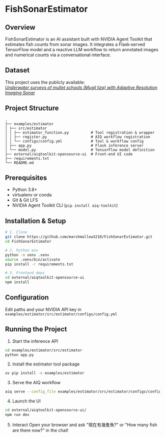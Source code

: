 # FishSonarEstimator

## Overview  
FishSonarEstimator is an AI assistant built with NVIDIA Agent Toolkit that estimates fish counts from sonar images. It integrates a Flask‐served TensorFlow model and a reactive LLM workflow to return annotated images and numerical counts via a conversational interface.

## Dataset  
This project uses the publicly available:  
[*Underwater surveys of mullet schools (Mugil liza) with Adaptive Resolution Imaging Sonar*](https://doi.org/10.5281/zenodo.4751942)

## Project Structure
```
.
├── examples/estimator
│ ├── src/estimator
│ │ ├── estimator_function.py          # Tool registration & wrapper
│ │ ├── register.py                    # AIQ workflow registration
│ │ └── configs/config.yml             # Tool & workflow config
│ ├── app.py                           # Flask inference server
│ └── model.py                         # TensorFlow model definition
├── external/aiqtoolkit-opensource-ui  # Front-end UI code
├── requirements.txt
└── README.md
```

## Prerequisites  
- Python 3.8+  
- virtualenv or conda  
- Git & Git LFS  
- NVIDIA Agent Toolkit CLI (`pip install aiq-toolkit`)

## Installation & Setup  
```bash
# 1. Clone
git clone https://github.com/marshmallow3210/FishSonarEstimator.git
cd FishSonarEstimator

# 2. Python env
python -m venv .venv
source .venv/bin/activate
pip install -r requirements.txt

# 3. Frontend deps
cd external/aiqtoolkit-opensource-ui
npm install
```

## Configuration
Edit paths and your NVIDIA API key in `examples/estimator/src/estimator/configs/config.yml`

## Running the Project
1. Start the inference API
```bash
cd examples/estimator/src/estimator
python app.py
```

2. Install the estimator tool package
```bash
uv pip install -e examples/estimator
```

3. Serve the AIQ workflow
```bash
aiq serve --config_file examples/estimator/src/estimator/configs/config.yml
```

4. Launch the UI
```bash
cd external/aiqtoolkit-opensource-ui/
npm run dev
```

5. Interact
Open your browser and ask "現在有幾隻魚?" or "How many fish are there now?" in the chat!
